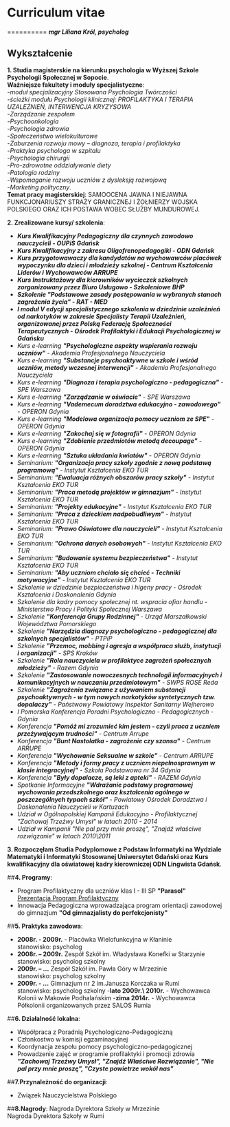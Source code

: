 # Curriculum vitae
==========
___mgr Liliana Król, psycholog___
## **Wykształcenie**
**1. Studia magisterskie na kierunku psychologia w Wyższej Szkole Psychologii Społecznej w Sopocie**.
<br>**Ważniejsze fakultety i moduły specjalistyczne**:
<br>-_moduł specjalizacyjny Stosowana Psychologia Twórczości_
<br>-_ścieżki modułu Psychologii klinicznej: PROFILAKTYKA I TERAPIA UZALEŻNIEŃ, INTERWENCJA KRYZYSOWA_
<br>-_Zarządzanie zespołem_
<br>-_Psychoonkologia_
<br>-_Psychologia zdrowia_
<br>-_Społeczeństwo wielokulturowe_
<br>-_Zaburzenia rozwoju mowy – diagnoza, terapia i  profilaktyka_
<br>-_Praktyka psychologa w szpitalu_
<br>-_Psychologia chirurgii_
<br>-_Pro-zdrowotne oddziaływanie diety_
<br>-_Patologia rodziny_
<br>-_Wspomaganie rozwoju uczniów z dysleksją rozwojową_
<br>-_Marketing polityczny_. 
<br>**Temat pracy magisterskiej**: SAMOOCENA JAWNA I NIEJAWNA FUNKCJONARIUSZY STRAŻY GRANICZNEJ I ŻOŁNIERZY WOJSKA POLSKIEGO ORAZ ICH POSTAWA WOBEC SŁUŻBY MUNDUROWEJ.

**2. Zrealizowane kursy/ szkolenia**:
- ___Kurs Kwalifikacyjny Pedagogiczny dla czynnych zawodowo nauczycieli - OUPiS Gdańsk___
- ___Kurs Kwalifikacyjny z zakresu Oligofrenopedagogiki - ODN Gdańsk___
- ___Kurs przygotowawaczy dla kandydatów na wychowawców placówek wypoczynku dla dzieci i młodzieży szkolnej - Centrum Kształcenia Liderów i Wychowawców ARRUPE___
- ___Kurs Instruktażowy dla kierowników wycieczek szkolnych zorganizowany przez Biuro Usługowo - Szkoleniowe BHP___
- ___Szkolenie "Podstawowe zasady postępowania w wybranych stanach zagrożenia życia" - RAT - MED___
- ___I moduł V edycji specjalistycznego szkolenia w dziedzinie uzależnień od narkotyków w zakresie Specjalisty Terapii Uzależnień, organizowanej przez Polską Federację Społeczności Terapeutycznych - Ośrodek Profilaktyki i Edukacji Psychologicznej w Gdańsku___
- _Kurs e-learning **"Psychologiczne aspekty wspierania rozwoju uczniów"** - Akademia Profesjonalnego Nauczyciela_
- _Kurs e-learning **"Substancje psychoaktywne w szkole i wśród uczniów, metody wczesnej interwencji"** - Akademia Profesjonalnego Nauczyciela_
- _Kurs e-learning **"Diagnoza i terapia psychologiczno - pedagogiczna"** - SPE Warszawa_
- _Kurs e-learning **"Zarządzanie w oświacie"** - SPE Warszawa_
- _Kurs e-learning **"Vademecum doradztwa edukacyjno - zawodowego"** - OPERON Gdynia_
- _Kurs e-learning **"Modelowa organizacja pomocy uczniom ze SPE"** - OPERON Gdynia_
- _Kurs e-learning **"Zakochaj się w fotografii"** - OPERON Gdynia_
- _Kurs e-learning **"Zdobienie przedmiotów metodą decoupage"** - OPERON Gdynia_
- _Kurs e-learning **"Sztuka układania kwiatów"** - OPERON Gdynia_
- _Seminarium: **"Organizacja pracy szkoły zgodnie z nową podstawą programową"** - Instytut Kształcenia EKO TUR_
- _Seminarium: **"Ewaluacja różnych obszarów pracy szkoły"** - Instytut Kształcenia EKO TUR_
- _Seminarium: **"Praca metodą projektów w gimnazjum"** - Instytut Kształcenia EKO TUR_
- _Seminarium: **"Projekty edukacyjne"** - Instytut Kształcenia EKO TUR_
- _Seminarium: **"Praca z dzieckiem nadpobudliwym"** - Instytut Kształcenia EKO TUR_
- _Seminarium: **"Prawo Oświatowe dla nauczycieli"** - Instytut Kształcenia EKO TUR_
- _Seminarium: **"Ochrona danych osobowych"** - Instytut Kształcenia EKO TUR_
- _Seminarium: **"Budowanie systemu bezpieczeństwa"** - Instytut Kształcenia EKO TUR_
- _Seminarium: **"Aby uczniom chciało się chcieć - Techniki motywacyjne"** - Instytut Kształcenia EKO TUR_
- _Szkolenie w dziedzinie bezpieczeństwa i higeny pracy - Ośrodek Kształcenia i Doskonalenia Gdynia_
- _Szkolenie dla kadry pomocy społecznej nt. wspracia ofiar handlu - Ministerstwo Pracy i Polityki Społecznej Warszawa_
- _Szkolenie **"Konferencja Grupy Rodzinnej"** - Urząd Marszałkowski Województwa Pomorskiego_
- _Szkolenie **"Narzędzia diagnozy psychologiczno - pedagogicznej dla szkolnych specjalistów"** - PTPiP_
- _Szkolenie **"Przemoc, mobbing i agresja a współpraca służb, instytucji i organizacji"** - SPS Kraków_
- _Szkolenie **"Rola nauczyciela w profilaktyce zagrożeń społecznych młodzieży"** - Razem Gdynia_
- _Szkolenie **"Zastosowanie nowoczesnych technologii informacyjnych i komunikacyjnych w nauczaniu przedmiotowym"** - SWPS ROSE Reda_
- _Szkolenie **"Zagrożenia związane z używaniem substancji psychoaktywnych - w tym nowych narkotyków syntetycznych tzw. dopalaczy"** - Państwowy Powiatowy Inspektor Sanitarny Wejherowo_
- _I Pomorska Konferencja Poradni Psychologiczno - Pedagogicznych - Gdynia_
- _Konferencja **"Pomóż mi zrozumieć kim jestem - czyli praca z uczniem przeżywającym trudności"** - Centrum Arrupe_
- _Konferencja **"Bunt Nastolatka - zagrożenie czy szansa"** - Centrum ARRUPE_
- _Konferencja **"Wychowanie Seksualne w szkole"** - Centrum ARRUPE_
- _Konferencja **"Metody i formy pracy z uczniem niepełnosprawnym w klasie integracyjnej"** - Szkoła Podstawowa nr 34 Gdynia_
- _Konferencja **"Były dopalacze, są leki z apteki"** - RAZEM Gdynia_
- _Spotkanie Informacyjne **"Wdrażanie podstawy programowej wychowania przedszkolnego oraz kształcenia ogólnego w poszczególnych typach szkół"** - Powiatowy Ośrodek Doradztwa i Doskonalenia Nauczycieli w Kartuzach_
- _Udział w Ogólnopolskiej Kampanii Edukacyjno - Profilaktycznej "Zachowaj Trzeźwy Umysł" w latach 2010 - 2014_
- _Udział w Kampanii "Nie pal przy mnie proszę", "Znajdź właściwe rozwiązanie" w latach 2010\2011_

**3. Rozpoczęłam Studia Podyplomowe z Podstaw Informatyki na Wydziale Matematyki i Informatyki Stosowanej Uniwersytet Gdański oraz Kurs kwalifikacyjny dla oświatowej kadry kierowniczej ODN Lingwista Gdańsk**.

##**4. Programy**:
- Program Profilaktyczny dla uczniów klas I - III SP **"Parasol"** 
<br>[Prezentacja Program Profilaktyczny](http://slides.com/lkrol2/parasol)
- Innowacja Pedagogiczna wprowadzająca program orientacji zawodowej do gimnazjum **"Od gimnazjalisty do perfekcjonisty"** 

##**5. Praktyka zawodowa**:
- **2008r. - 2009r.** - Placówka Wielofunkcyjna w Kłaninie
<br>stanowisko: psycholog
- **2008r. – 2009r.**	Zespół Szkół im. Władysława Konefki w Starzynie 
<br>stanowisko: psycholog szkolny
- **2009r. – ...**	Zespół Szkół im. Pawła Góry w Mrzezinie
<br>stanowisko: psycholog szkolny
- **2009r. - ...** Gimnazjum nr 2 im.Janusza Korczaka w Rumi
<br>stanowisko: psycholog szkolny
-**lato 2009r.\ 2010r.** - Wychowawca Kolonii w Makowie Podhalańskim
-**zima 2014r.** - Wychowawca Półkolonii organizowanych przez SALOS Rumia

##**6. Działalność lokalna**:
- Współpraca z Poradnią Psychologiczno-Pedagogiczną 
- Członkostwo w komisji egzaminacyjnej 
- Koordynacja zespołu pomocy psychologiczno-pedagogicznej 
- Prowadzenie zajęć w programie profilaktyki i promocji zdrowia ___"Zachowaj Trzeźwy Umysł", "Znajdź Właściwe Rozwiązanie", "Nie pal przy mnie proszę", "Czyste powietrze wokół nas"___

##**7.Przynależność do organizacji**:
- Związek Nauczycielstwa Polskiego

##**8.Nagrody**:
Nagroda Dyrektora Szkoły w Mrzezinie
<br> Nagroda Dyrektora Szkoły w Rumi

 
